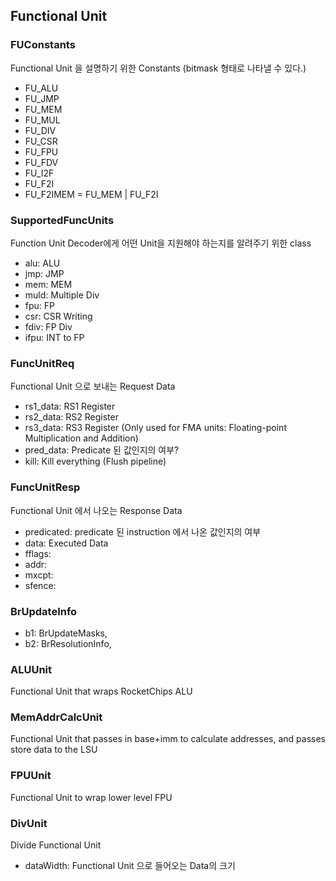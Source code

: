 ## Functional Unit

### FUConstants

Functional Unit 을 설명하기 위한 Constants (bitmask 형태로 나타낼 수 있다.)

- FU_ALU
- FU_JMP
- FU_MEM
- FU_MUL
- FU_DIV
- FU_CSR
- FU_FPU
- FU_FDV
- FU_I2F
- FU_F2I
- FU_F2IMEM = FU_MEM | FU_F2I

### SupportedFuncUnits

Function Unit Decoder에게 어떤 Unit을 지원해야 하는지를 알려주기 위한 class

- alu: ALU
- jmp: JMP
- mem: MEM
- muld: Multiple Div
- fpu: FP
- csr: CSR Writing
- fdiv: FP Div
- ifpu: INT to FP

### FuncUnitReq

Functional Unit 으로 보내는 Request Data

- rs1_data: RS1 Register
- rs2_data: RS2 Register
- rs3_data: RS3 Register (Only used for FMA units: Floating-point Multiplication and Addition)
- pred_data: Predicate 된 값인지의 여부?
- kill: Kill everything (Flush pipeline)

### FuncUnitResp

Functional Unit 에서 나오는 Response Data

- predicated: predicate 된 instruction 에서 나온 값인지의 여부
- data: Executed Data
- fflags: 
- addr: 
- mxcpt: 
- sfence: 

### BrUpdateInfo

- b1: BrUpdateMasks, 
- b2: BrResolutionInfo, 

### ALUUnit

Functional Unit that wraps RocketChips ALU

### MemAddrCalcUnit

Functional Unit that passes in base+imm to calculate addresses, and passes store data to the LSU

### FPUUnit

Functional Unit to wrap lower level FPU

### DivUnit

Divide Functional Unit

- dataWidth: Functional Unit 으로 들어오는 Data의 크기

